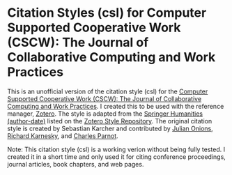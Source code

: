 # Citation Styles (csl) for Computer Supported Cooperative Work (CSCW): The Journal of Collaborative Computing and Work Practices
This is an unofficial version of the citation style (csl) for the [Computer Supported Cooperative Work (CSCW): The Journal of Collaborative Computing and Work Practices](http://www.springer.com/computer/journal/10606). I created this to be used with the reference manager, [Zotero](https://www.zotero.org/). The style is adapted from the [Springer Humanities (author-date)](https://www.zotero.org/styles/springer-humanities-author-date) listed on the [Zotero Style Repository](https://www.zotero.org/styles). The original citation style is created by Sebastian Karcher and contributed by [Julian Onions](maito:julian.onions@gmail.com), [Richard Karnesky](http://arc.nucapt.northwestern.edu/Richard_Karnesky), and [Charles Parnot](http://twitter.com/cparnot).

Note: This citation style (csl) is a working verion without being fully tested. I created it in a short time and only used it for citing conference proceedings, journal articles, book chapters, and web pages. 
